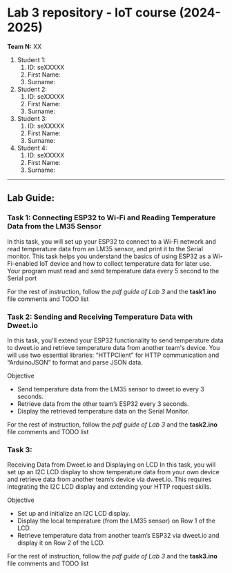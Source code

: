 # Lab 3 repository - IoT course (2024-2025)

**Team N:** XX

1. Student 1:
   1. ID: seXXXXX
   2. First Name:
   3. Surname:
2. Student 2:
   1. ID: seXXXXX
   2. First Name:
   3. Surname:
3. Student 3:
   1. ID: seXXXXX
   2. First Name:
   3. Surname:
4. Student 4:
   1. ID: seXXXXX
   2. First Name:
   3. Surname:
  
-----------------------------------------------------------------------   
## Lab Guide:

### Task 1: Connecting ESP32 to Wi-Fi and Reading Temperature Data from the LM35 Sensor
In this task, you will set up your ESP32 to connect to a Wi-Fi network and read temperature data from an LM35 sensor, and print it to the Serial monitor. This task helps you understand the basics of using ESP32 as a Wi-Fi-enabled IoT device and how to collect temperature data for later use.
Your program must read and send temperature data every 5 second to the Serial port

For the rest of instruction, follow the *pdf guide of Lab 3* and the **task1.ino** file comments and TODO list


### Task 2: Sending and Receiving Temperature Data with Dweet.io
In this task, you'll extend your ESP32 functionality to send temperature data to dweet.io and retrieve temperature data from another team's device. You will use two essential libraries: “HTTPClient” for HTTP communication and “ArduinoJSON” to format and parse JSON data.

Objective
*	Send temperature data from the LM35 sensor to dweet.io every 3 seconds.
*	Retrieve data from the other team’s ESP32 every 3 seconds.
*	Display the retrieved temperature data on the Serial Monitor.

For the rest of instruction, follow the *pdf guide of Lab 3* and the **task2.ino** file comments and TODO list

### Task 3:
Receiving Data from Dweet.io and Displaying on LCD
In this task, you will set up an I2C LCD display to show temperature data from your own device and retrieve data from another team’s device via dweet.io. This requires integrating the I2C LCD display and extending your HTTP request skills.

Objective
*	Set up and initialize an I2C LCD display.
*	Display the local temperature (from the LM35 sensor) on Row 1 of the LCD.
*	Retrieve temperature data from another team’s ESP32 via dweet.io and display it on Row 2 of the LCD.

For the rest of instruction, follow the *pdf guide of Lab 3* and the **task3.ino** file comments and TODO list

